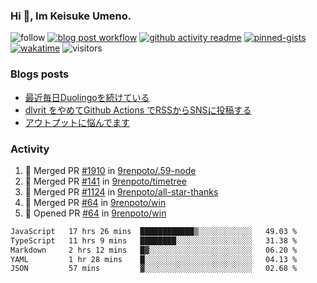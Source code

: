 ### Hi 👋, Im Keisuke Umeno.

<!--
**9renpoto/9renpoto** is a ✨ _special_ ✨ repository because its `README.md` (this file) appears on your GitHub profile.

Here are some ideas to get you started:

- 🔭 I’m currently working on ...
- 🌱 I’m currently learning ...
- 👯 I’m looking to collaborate on ...
- 🤔 I’m looking for help with ...
- 💬 Ask me about ...
- 📫 How to reach me: ...
- 😄 Pronouns: ...
- ⚡ Fun fact: ...
-->

![follow](https://img.shields.io/github/followers/9renpoto?label=Follow&style=social)
[![blog post workflow](https://github.com/9renpoto/9renpoto/actions/workflows/blog.yml/badge.svg)](https://github.com/9renpoto/9renpoto/actions/workflows/blog.yml)
[![github activity readme](https://github.com/9renpoto/9renpoto/actions/workflows/activity.yml/badge.svg)](https://github.com/9renpoto/9renpoto/actions/workflows/activity.yml)
[![pinned-gists](https://github.com/9renpoto/9renpoto/actions/workflows/pin-gist.yml/badge.svg)](https://github.com/9renpoto/9renpoto/actions/workflows/pin-gist.yml)
[![wakatime](https://github.com/9renpoto/9renpoto/actions/workflows/waka-readme-status.yml/badge.svg)](https://github.com/9renpoto/9renpoto/actions/workflows/waka-readme-status.yml)
![visitors](https://komarev.com/ghpvc/?username=9renpoto&label=Profile%20views&color=0e75b6&style=flat)

### Blogs posts

<!-- BLOG-POST-LIST:START -->
- [最近毎日Duolingoを続けている](https://9renpoto.win/entry/2023/12/05/duolingo)
- [dlvrit をやめてGithub Actions でRSSからSNSに投稿する](https://9renpoto.win/entry/2023/11/12/dlvrit-to-gh-actions)
- [アウトプットに悩んでます](https://9renpoto.win/entry/2023/11/11/technology-to-limit-input)
<!-- BLOG-POST-LIST:END -->

### Activity

<!--START_SECTION:activity-->
1. 🎉 Merged PR [#1910](https://github.com/9renpoto/.59-node/pull/1910) in [9renpoto/.59-node](https://github.com/9renpoto/.59-node)
2. 🎉 Merged PR [#141](https://github.com/9renpoto/timetree/pull/141) in [9renpoto/timetree](https://github.com/9renpoto/timetree)
3. 🎉 Merged PR [#1124](https://github.com/9renpoto/all-star-thanks/pull/1124) in [9renpoto/all-star-thanks](https://github.com/9renpoto/all-star-thanks)
4. 🎉 Merged PR [#64](https://github.com/9renpoto/win/pull/64) in [9renpoto/win](https://github.com/9renpoto/win)
5. 💪 Opened PR [#64](https://github.com/9renpoto/win/pull/64) in [9renpoto/win](https://github.com/9renpoto/win)
<!--END_SECTION:activity-->

<!--START_SECTION:waka-->

```txt
JavaScript   17 hrs 26 mins  ████████████▒░░░░░░░░░░░░   49.03 %
TypeScript   11 hrs 9 mins   ████████░░░░░░░░░░░░░░░░░   31.38 %
Markdown     2 hrs 12 mins   █▓░░░░░░░░░░░░░░░░░░░░░░░   06.20 %
YAML         1 hr 28 mins    █░░░░░░░░░░░░░░░░░░░░░░░░   04.13 %
JSON         57 mins         ▓░░░░░░░░░░░░░░░░░░░░░░░░   02.68 %
```

<!--END_SECTION:waka-->
